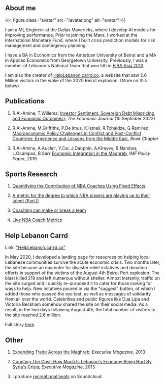 ## About me

{{< figure class="avatar" src="/avatar.png" alt="avatar">}}

I am a ML Engineer at the Dallas Mavericks, where I develop AI models for improving performance. Prior to joining the Mavs, I worked at the International Monetary Fund, where I built crisis prediction models for risk management and contingency planning.

I have a BA in Economics from the American University of Beirut and a MA in Applied Economics from Georgetown University. Previously, I was a member of Lebanon's National Team that won 5th in [FIBA Asia 2010](https://basketball.asia-basket.com/player/Ramzy-Al-Amine/Lebanon/Lebanese-U18-National-Team/204964) . 

I am also the creator of [HelpLebanon.carrd.co](https://helplebanon.carrd.co), a website that saw 2.6 Million visitors in the wake of the 2020 Beirut explosion. (More on this below)

## Publications

  1. R.Al-Amine, T.Willems: [Investor Sentiment, Sovereign Debt Mispricing, and Economic Outcomes](https://doi.org/10.1093/ej/ueac067)); _The Economic Journal_ (10 Septmber 2022)

  2. R.Al-Amine, M.Griffiths, P.De Imus, K.Ismail, R.Tchaidze, G.Ramirez [Macroeconomic Policy Challenges in Conflict and Post-Conflict Countries: Experience and Lessons from the Middle East](https://oxford.universitypressscholarship.com/view/10.1093/oso/9780198853091.001.0001/oso-9780198853091-chapter-19), _Book Chapter_

  3. R.Al-Amine, A.Auclair, Y.Cai, J.Dauphin, A.Kireyev, B.Nandwa, L.Ocampos, B.Sarr [Economic Integration in the Maghreb](https://www.imf.org/en/Publications/Departmental-Papers-Policy-Papers/Issues/2019/02/08/Economic-Integration-in-the-Maghreb-An-Untapped-Source-of-Growth-46273), *IMF Policy Paper*, 2019


## Sports Research

1. [Quantifying the Contribution of NBA Coaches Using Fixed Effects](https://towardsdatascience.com/quantifying-the-contribution-of-nba-coaches-using-fixed-effects-56f77f22153a)

2. [A metric for the degree to which NBA players are playing up to their talent (Part I)](/posts/nba-distance-to-potential)

3. [Coaching can make or break a team](https://ramzyalamine.medium.com/coaching-can-make-or-break-a-team-just-ask-doc-rivers-67ce3ed051c7)

4. [Live NBA Coach Metrics](https://nbacoacheffects.herokuapp.com/)

## Help Lebanon Carrd

Link: ["HelpLebanon.carrd.co"](https://helplebanon.carrd.co/) 

In May 2020, I developed a landing page for resources on helping local Lebanese communities survive the acute economic crisis. Two months later, the site became an epicenter for disaster relief initatives and donation efforts in support of the victims of the August 4th Beirut Port explosion. The blast killed 218 and left numerous without shelter. Almost instantly, traffic on the site surged and I quickly re-purposed it to cater for those looking for ways to help. New initatives poured in via the "suggest" button, of which I added those who passed the eye test, as well as messages of solidarity from all over the world. Celebrities and public figures like Dua Lipa and Victoria Beckham somehow shared the site on their social media. As a result, in the two days following August 4th, the total number of visitors to the site reached 2.6 million.

Full story [here](https://docs.google.com/presentation/d/175wsn-18PNyWML7TmsUDiRTSIEaD7EgCVGfOKM4Kihc/edit?usp=sharing). 

## Other

1. [Expanding Trade Across the Maghreb](https://blogs.imf.org/2019/04/23/expanding-trade-across-the-maghreb/); *Executive Magazine*, 2013

2. [Counting The Cost: How Much Is Lebanon's Economy Being Hurt By Syria's Crisis](https://www.executive-magazine.com/economics-policy/lebanon-syria-crisis); *Executive Magazine*, 2013

3. I produce [recreational beats](https://soundcloud.com/ramsesmakesbeats/sets/albominati) on Soundcloud.  

<!-- ---

## Awards


Year | Award | Category
-----|-------|--------
2010 |   | Won Outstanding Lead Actor in a miniseries or a movie
2018 | IMF Innovation | Won Innovation Champion 
2010 | FIBA | Selected on the Lebanese Under-18 National Team

--- -->

